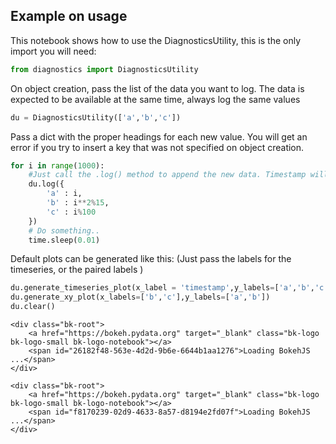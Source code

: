 
## Example on usage
This notebook shows how to use the DiagnosticsUtility, this is the only import you will need:


```python
from diagnostics import DiagnosticsUtility
```

On object creation, pass the list of the data you want to log. 
The data is expected to be available at the same time, always log the same values


```python
du = DiagnosticsUtility(['a','b','c'])
```

Pass a dict with the proper headings for each new value. You will get an error if you try to insert a key that was not specified on object creation.


```python
for i in range(1000):
    #Just call the .log() method to append the new data. Timestamp will be created automatically
    du.log({
        'a' : i,
        'b' : i**2%15,
        'c' : i%100
    })
    # Do something..
    time.sleep(0.01)
```

Default plots can be generated like this:
(Just pass the labels for the timeseries, or the paired labels )


```python
du.generate_timeseries_plot(x_label = 'timestamp',y_labels=['a','b','c'])
du.generate_xy_plot(x_labels=['b','c'],y_labels=['a','b'])
du.clear()
```



    <div class="bk-root">
        <a href="https://bokeh.pydata.org" target="_blank" class="bk-logo bk-logo-small bk-logo-notebook"></a>
        <span id="26182f48-563e-4d2d-9b6e-6644b1aa1276">Loading BokehJS ...</span>
    </div>






<div class="bk-root">
    <div class="bk-plotdiv" id="e565c2ef-5684-40f0-b3c4-efc2a01c18e7"></div>
</div>






    <div class="bk-root">
        <a href="https://bokeh.pydata.org" target="_blank" class="bk-logo bk-logo-small bk-logo-notebook"></a>
        <span id="f8170239-02d9-4633-8a57-d8194e2fd07f">Loading BokehJS ...</span>
    </div>






<div class="bk-root">
    <div class="bk-plotdiv" id="5679d74d-89fc-421b-99f1-b6f512684b06"></div>
</div>



